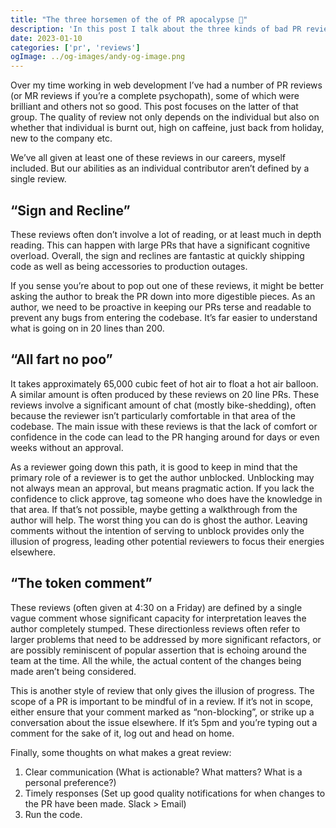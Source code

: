 ```yaml
---
title: "The three horsemen of the of PR apocalypse 🐎"
description: 'In this post I talk about the three kinds of bad PR reviews and what can be done to combat them'
date: 2023-01-10
categories: ['pr', 'reviews']
ogImage: ../og-images/andy-og-image.png
---
```


Over my time working in web development I’ve had a number of PR reviews (or MR reviews if you’re a complete psychopath), some of which were brilliant and others not so good. This post focuses on the latter of that group. The quality of review not only depends on the individual but also on whether that individual is burnt out, high on caffeine, just back from holiday, new to the company etc. 

We’ve all given at least one of these reviews in our careers, myself included. But our abilities as an individual contributor aren’t defined by a single review.

## “Sign and Recline”

These reviews often don’t involve a lot of reading, or at least much in depth reading. This can happen with large PRs that have a significant cognitive overload. Overall, the sign and reclines are fantastic at quickly shipping code as well as being accessories to production outages. 

If you sense you’re about to pop out one of these reviews, it might be better asking the author to break the PR down into more digestible pieces. As an author, we need to be proactive in keeping our PRs terse and readable to prevent any bugs from entering the codebase. It’s far easier to understand what is going on in 20 lines than 200.

## “All fart no poo”

It takes approximately 65,000 cubic feet of hot air to float a hot air balloon. A similar amount is often produced by these reviews on 20 line PRs. These reviews involve a significant amount of chat (mostly bike-shedding), often because the reviewer isn’t particularly comfortable in that area of the codebase. The main issue with these reviews is that the lack of comfort or confidence in the code can lead to the PR hanging around for days or even weeks without an approval.

As a reviewer going down this path, it is good to keep in mind that the primary role of a reviewer is to get the author unblocked. Unblocking may not always mean an approval, but means pragmatic action. If you lack the confidence to click approve, tag someone who does have the knowledge in that area. If that’s not possible, maybe getting a walkthrough from the author will help. The worst thing you can do is ghost the author. Leaving comments without the intention of serving to unblock provides only the illusion of progress, leading other potential reviewers to focus their energies elsewhere. 

## “The token comment”

These reviews (often given at 4:30 on a Friday) are defined by a single vague comment whose significant capacity for interpretation leaves the author completely stumped. These directionless reviews often refer to larger problems that need to be addressed by more significant refactors, or are possibly reminiscent of popular assertion that is echoing around the team at the time. All the while, the actual content of the changes being made aren’t being considered.

This is another style of review that only gives the illusion of progress. The scope of a PR is important to be mindful of in a review. If it’s not in scope, either ensure that your comment marked as “non-blocking”, or strike up a conversation about the issue elsewhere. If it’s 5pm and you’re typing out a comment for the sake of it, log out and head on home. 

Finally, some thoughts on what makes a great review:
1. Clear communication (What is actionable? What matters? What is a personal preference?)
2. Timely responses (Set up good quality notifications for when changes to the PR have been made. Slack > Email)
3. Run the code.
